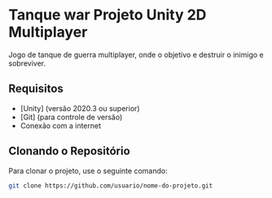 # Tanque war Projeto Unity 2D Multiplayer

Jogo de tanque de guerra multiplayer, onde o objetivo e destruir o inimigo e sobreviver.

## Requisitos

- [Unity] (versão 2020.3 ou superior)
- [Git] (para controle de versão)
- Conexão com a internet

## Clonando o Repositório

Para clonar o projeto, use o seguinte comando:

```bash
git clone https://github.com/usuario/nome-do-projeto.git
